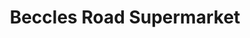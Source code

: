 ---
title: "Beccles Road Supermarket"
url: /great-yarmouth/beccles-road-supermarket/
shop: Lebensmittel
---